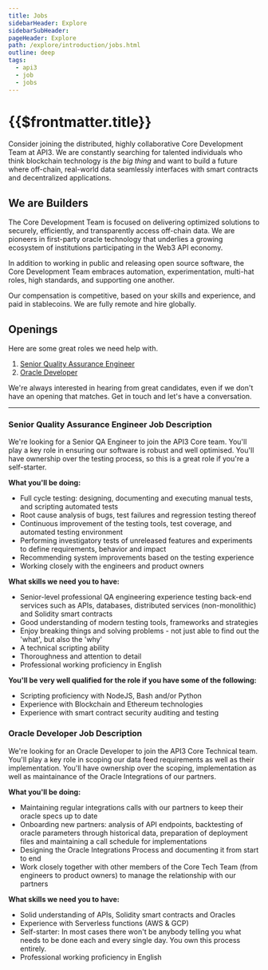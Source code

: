 ```yaml
---
title: Jobs
sidebarHeader: Explore
sidebarSubHeader:
pageHeader: Explore
path: /explore/introduction/jobs.html
outline: deep
tags:
  - api3
  - job
  - jobs
---
```


<PageHeader/>

<SearchHighlight/>

# {{$frontmatter.title}}

Consider joining the distributed, highly collaborative Core Development Team at
API3. We are constantly searching for talented individuals who think blockchain
technology is _the big thing_ and want to build a future where off-chain,
real-world data seamlessly interfaces with smart contracts and decentralized
applications.

## We are Builders

The Core Development Team is focused on delivering optimized solutions to
securely, efficiently, and transparently access off-chain data. We are pioneers
in first-party oracle technology that underlies a growing ecosystem of
institutions participating in the Web3 API economy.

In addition to working in public and releasing open source software, the Core
Development Team embraces automation, experimentation, multi-hat roles, high
standards, and supporting one another.

Our compensation is competitive, based on your skills and experience, and paid
in stablecoins. We are fully remote and hire globally.

## Openings

<!-- prettier-ignore-->
Here are some great roles we need help with.

1. [Senior Quality Assurance Engineer](./jobs.md#senior-quality-assurance-engineer-job-description)
2. [Oracle Developer](./jobs.md#oracle-developer-job-description)

We're always interested in hearing from great candidates, even if we don't have
an opening that matches. Get in touch and let's have a conversation.

<JobsEmailAddress/>

<hr/>

### Senior Quality Assurance Engineer Job Description

We're looking for a Senior QA Engineer to join the API3 Core team. You'll play a
key role in ensuring our software is robust and well optimised. You'll have
ownership over the testing process, so this is a great role if you're a
self-starter.

**What you'll be doing:**

- Full cycle testing: designing, documenting and executing manual tests, and
  scripting automated tests
- Root cause analysis of bugs, test failures and regression testing thereof
- Continuous improvement of the testing tools, test coverage, and automated
  testing environment
- Performing investigatory tests of unreleased features and experiments to
  define requirements, behavior and impact
- Recommending system improvements based on the testing experience
- Working closely with the engineers and product owners

**What skills we need you to have:**

- Senior-level professional QA engineering experience testing back-end services
  such as APIs, databases, distributed services (non-monolithic) and Solidity
  smart contracts
- Good understanding of modern testing tools, frameworks and strategies
- Enjoy breaking things and solving problems - not just able to find out the
  'what', but also the 'why'
- A technical scripting ability
- Thoroughness and attention to detail
- Professional working proficiency in English

**You'll be very well qualified for the role if you have some of the
following:**

- Scripting proficiency with NodeJS, Bash and/or Python
- Experience with Blockchain and Ethereum technologies
- Experience with smart contract security auditing and testing

### Oracle Developer Job Description

We're looking for an Oracle Developer to join the API3 Core Technical team.
You'll play a key role in scoping our data feed requirements as well as their
implementation. You'll have ownership over the scoping, implementation as well
as maintainance of the Oracle Integrations of our partners.

**What you'll be doing:**

- Maintaining regular integrations calls with our partners to keep their oracle
  specs up to date
- Onboarding new partners: analysis of API endpoints, backtesting of oracle
  parameters through historical data, preparation of deployment files and
  maintaining a call schedule for implementations
- Designing the Oracle Integrations Process and documenting it from start to end
- Work closely together with other members of the Core Tech Team (from engineers
  to product owners) to manage the relationship with our partners

**What skills we need you to have:**

- Solid understanding of APIs, Solidity smart contracts and Oracles
- Experience with Serverless functions (AWS & GCP)
- Self-starter: In most cases there won't be anybody telling you what needs to
  be done each and every single day. You own this process entirely.
- Professional working proficiency in English

<JobsEmailAddress/>
